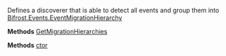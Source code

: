 Defines a discoverer that is able to detect all events and group them into [Bifrost.Events.EventMigrationHierarchy](Bifrost.Events.EventMigrationHierarchy)

**Methods**
[GetMigrationHierarchies](Bifrost.Events.IEventMigrationHierarchyDiscoverer.GetMigrationHierarchies)


**Methods**
[ctor](Bifrost.Events.EventMigrationHierarchyDiscoverer.ctor)
